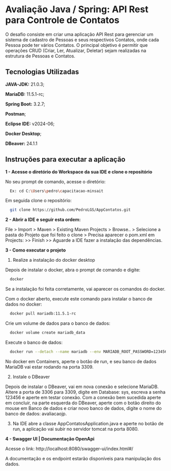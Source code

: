 
# Avaliação Java / Spring: API Rest para Controle de Contatos

O desafio consiste em criar uma aplicação API Rest para gerenciar um sistema de cadastro de Pessoas e seus respectivos Contatos, onde cada Pessoa pode ter vários Contatos. O principal objetivo é permitir que operações CRUD (Criar, Ler, Atualizar, Deletar) sejam realizadas
na estrutura de Pessoas e Contatos.



## Tecnologias Utilizadas

**JAVA-JDK:** 21.0.3; 

**MariaDB:** 11.5.1-rc;

**Spring Boot:** 3.2.7;

**Postman**;

**Eclipse IDE:** v2024-06;

**Docker Desktop**;

**DBeaver:** 24.1.1


## Instruções para executar a aplicação

**1 - Acesse o diretório do Workspace da sua IDE e clone o repositório**

No seu prompt de comando, acesse o diretório:
```bash
  Ex: cd C:\Users\pedro\capacitacao-minsait
```
Em seguida clone o repositório:
```bash
  git clone https://github.com/PedroLGS/AppContatos.git
```

**2 - Abrir a IDE e seguir esta ordem:**

File > Import > Maven > Existing Maven Projects > Browse.. > Selecione a pasta do Projeto que foi feito o clone > Precisa aparecer o pom.xml em Projects: >> Finish >> Aguarde a IDE fazer a instalação das dependências.

**3 - Como executar o projeto**

1) Realize a instalação do docker desktop

Depois de instalar o docker, abra o prompt de comando e digite:
```bash
  docker
```
Se a instalação foi feita corretamente, vai aparecer os comandos do docker.

Com o docker aberto, execute este comando para instalar o banco de dados no docker:
```bash
  docker pull mariadb:11.5.1-rc
```

Crie um volume de dados para o banco de dados:
```bash
  docker volume create mariadb_data
```

Execute o banco de dados:
```bash
  docker run --detach --name mariadb --env MARIADB_ROOT_PASSWORD=123456 -p 3309:3306 -v mariadb_data:/var/lib/mysql mariadb:11.5.1-rc
```

No docker em Containers, aperte o botão de run, e seu banco de dados MariaDB vai estar rodando na porta 3309.

2) Instale o DBeaver

Depois de instalar o DBeaver, vai em nova conexão e selecione MariaDB.
Altere a porta de 3306 para 3309, digite em Database: sys, escreva a senha 123456 e aperte em testar conexão.
Com a conexão bem sucedida aperte em concluir, na parte esquerda do DBeaver, aperte com o botão direito do mouse em Banco de dados e criar novo banco de dados, digite o nome do banco de dados: avaliacaojp.

3) Na IDE abre a classe AppContatosApplication.java e aperte no botão de run, a aplicação vai subir no servidor tomcat na porta 8080.

**4 - Swagger UI | Documentação OpenApi**

Acesse o link: http://localhost:8080/swagger-ui/index.html#/

A documentação e os endpoint estarão disponíveis para manipulação dos dados.
